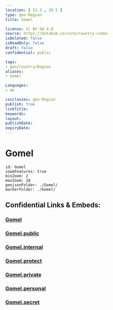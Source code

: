 ```yaml
---
location: [ 52.3 , 29.5 ] 
type: geo-Region
title: Gomel

license: CC BY-SA 4.0
source: https://datahub.io/core/country-codes
isDeleted: false
isReadOnly: false
draft: false
confidential: public

tags:
- geo/Country/Region
aliases:
- Gomel

Languages:
- de

cssclasses: geo-Region
publish: true
linkTitle: 
keywords: 
layout: 
publishDate: 
expiryDate: 
---
```


# Gomel

```leaflet
id: Gomel
zoomFeatures: true 
minZoom: 2 
maxZoom: 18
geojsonFolder: ./Gomel/
markerFolder: ./Gomel/
```


## Confidential Links & Embeds: 

### [Gomel](/_Standards/Earth/Continent/Europe/Europe~East/Belarus/Oblasts~Belarus/Gomel.md) 

### [Gomel.public](/_public/Earth/Continent/Europe/Europe~East/Belarus/Oblasts~Belarus/Gomel.public.md) 

### [Gomel.internal](/_internal/Earth/Continent/Europe/Europe~East/Belarus/Oblasts~Belarus/Gomel.internal.md) 

### [Gomel.protect](/_protect/Earth/Continent/Europe/Europe~East/Belarus/Oblasts~Belarus/Gomel.protect.md) 

### [Gomel.private](/_private/Earth/Continent/Europe/Europe~East/Belarus/Oblasts~Belarus/Gomel.private.md) 

### [Gomel.personal](/_personal/Earth/Continent/Europe/Europe~East/Belarus/Oblasts~Belarus/Gomel.personal.md) 

### [Gomel.secret](/_secret/Earth/Continent/Europe/Europe~East/Belarus/Oblasts~Belarus/Gomel.secret.md)

